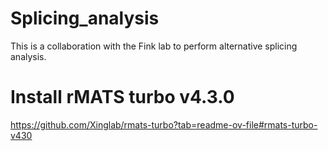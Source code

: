 # Splicing_analysis
This is a collaboration with the Fink lab to perform alternative splicing analysis.

# Install rMATS turbo v4.3.0
https://github.com/Xinglab/rmats-turbo?tab=readme-ov-file#rmats-turbo-v430
